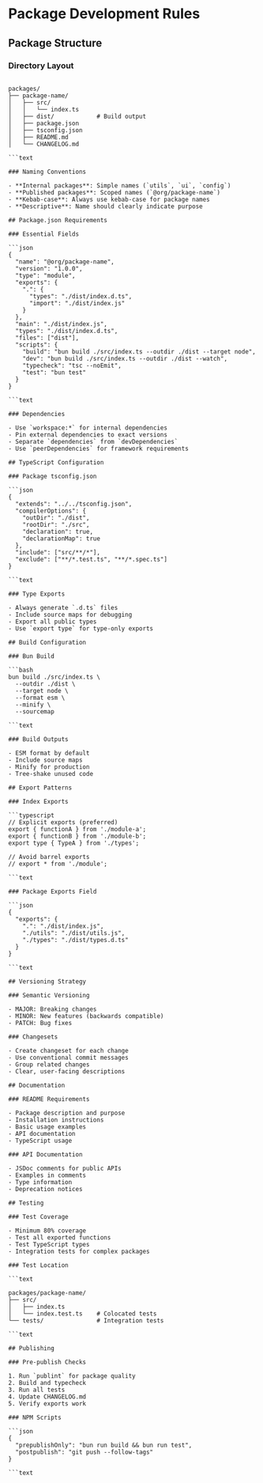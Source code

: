 # Package Development Rules

## Package Structure

### Directory Layout

````text

packages/
├── package-name/
│   ├── src/
│   │   └── index.ts
│   ├── dist/            # Build output
│   ├── package.json
│   ├── tsconfig.json
│   ├── README.md
│   └── CHANGELOG.md

```text

### Naming Conventions

- **Internal packages**: Simple names (`utils`, `ui`, `config`)
- **Published packages**: Scoped names (`@org/package-name`)
- **Kebab-case**: Always use kebab-case for package names
- **Descriptive**: Name should clearly indicate purpose

## Package.json Requirements

### Essential Fields

```json
{
  "name": "@org/package-name",
  "version": "1.0.0",
  "type": "module",
  "exports": {
    ".": {
      "types": "./dist/index.d.ts",
      "import": "./dist/index.js"
    }
  },
  "main": "./dist/index.js",
  "types": "./dist/index.d.ts",
  "files": ["dist"],
  "scripts": {
    "build": "bun build ./src/index.ts --outdir ./dist --target node",
    "dev": "bun build ./src/index.ts --outdir ./dist --watch",
    "typecheck": "tsc --noEmit",
    "test": "bun test"
  }
}

```text

### Dependencies

- Use `workspace:*` for internal dependencies
- Pin external dependencies to exact versions
- Separate `dependencies` from `devDependencies`
- Use `peerDependencies` for framework requirements

## TypeScript Configuration

### Package tsconfig.json

```json
{
  "extends": "../../tsconfig.json",
  "compilerOptions": {
    "outDir": "./dist",
    "rootDir": "./src",
    "declaration": true,
    "declarationMap": true
  },
  "include": ["src/**/*"],
  "exclude": ["**/*.test.ts", "**/*.spec.ts"]
}

```text

### Type Exports

- Always generate `.d.ts` files
- Include source maps for debugging
- Export all public types
- Use `export type` for type-only exports

## Build Configuration

### Bun Build

```bash
bun build ./src/index.ts \
  --outdir ./dist \
  --target node \
  --format esm \
  --minify \
  --sourcemap

```text

### Build Outputs

- ESM format by default
- Include source maps
- Minify for production
- Tree-shake unused code

## Export Patterns

### Index Exports

```typescript
// Explicit exports (preferred)
export { functionA } from './module-a';
export { functionB } from './module-b';
export type { TypeA } from './types';

// Avoid barrel exports
// export * from './module';

```text

### Package Exports Field

```json
{
  "exports": {
    ".": "./dist/index.js",
    "./utils": "./dist/utils.js",
    "./types": "./dist/types.d.ts"
  }
}

```text

## Versioning Strategy

### Semantic Versioning

- MAJOR: Breaking changes
- MINOR: New features (backwards compatible)
- PATCH: Bug fixes

### Changesets

- Create changeset for each change
- Use conventional commit messages
- Group related changes
- Clear, user-facing descriptions

## Documentation

### README Requirements

- Package description and purpose
- Installation instructions
- Basic usage examples
- API documentation
- TypeScript usage

### API Documentation

- JSDoc comments for public APIs
- Examples in comments
- Type information
- Deprecation notices

## Testing

### Test Coverage

- Minimum 80% coverage
- Test all exported functions
- Test TypeScript types
- Integration tests for complex packages

### Test Location

```text

packages/package-name/
├── src/
│   ├── index.ts
│   └── index.test.ts    # Colocated tests
└── tests/               # Integration tests

```text

## Publishing

### Pre-publish Checks

1. Run `publint` for package quality
2. Build and typecheck
3. Run all tests
4. Update CHANGELOG.md
5. Verify exports work

### NPM Scripts

```json
{
  "prepublishOnly": "bun run build && bun run test",
  "postpublish": "git push --follow-tags"
}

```text
````
